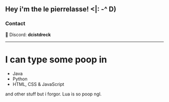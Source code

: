 ## Hey i'm the le pierrelasse! <|: -^ D)

### Contact <br />
💎 Discord: **dcistdreck** <br />

<hr>

# I can type some poop in
- Java
- Python
- HTML, CSS & JavaScript

and other stuff but i forgor.
Lua is so poop ngl.
